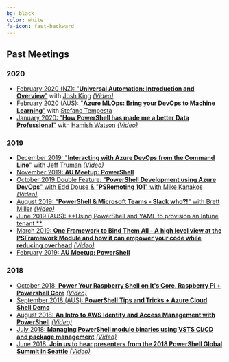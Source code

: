 ```yaml
---
bg: black
color: white
fa-icon: fast-backward
---
```


## Past Meetings

### 2020

* <a target="_blank" href="https://www.meetup.com/ANZ-PowerShell-UserGroup/events/268641669/">February 2020 (NZ): "**Universal Automation: Introduction and Overview**"</a> with [Josh King](https://twitter.com/WindosNZ) <a target="_blank" href="https://www.youtube.com/watch?v=ilWl68_mJjE">*(Video)*</a>
* <a target="_blank" href="https://www.meetup.com/ANZ-PowerShell-UserGroup/events/268233412/">February 2020 (AUS): "**Azure MLOps: Bring your DevOps to Machine Learning**"</a> with [Stefano Tempesta](https://twitter.com/stefanotempesta)
* <a target="_blank" href="https://www.meetup.com/ANZ-PowerShell-UserGroup/events/267684503/">January 2020: "**How PowerShell has made me a better Data Professional**"</a> with [Hamish Watson](https://twitter.com/theHybridDBA) <a target="_blank" href="https://www.youtube.com/watch?v=3MF-M7fce_c">*(Video)*</a>

### 2019

* <a target="_blank" href="https://www.meetup.com/ANZ-PowerShell-UserGroup/events/266540222/">December 2019: "**Interacting with Azure DevOps from the Command Line**"</a> with [Jeff Truman](https://twitter.com/ScriptWarrior) <a target="_blank" href="https://www.youtube.com/watch?v=34D_cF0SNlo">*(Video)*</a>
* <a target="_blank" href="https://www.meetup.com/ANZ-PowerShell-UserGroup/events/266289497/">November 2019: **AU Meetup: PowerShell**</a>
* <a target="_blank" href="https://www.meetup.com/ANZ-PowerShell-UserGroup/events/265337927/">October 2019 Double Feature: "**PowerShell Development using Azure DevOps**" with Edd Douse & "**PSRemoting 101**" with Mike Kanakos</a> <a target="_blank" href="https://www.youtube.com/watch?v=BVtZblpn5WQ">*(Video)*</a>
* <a target="_blank" href="https://www.meetup.com/ANZ-PowerShell-UserGroup/events/263764316/">August 2019: "**PowerShell & Microsoft Teams - Slack who?!**" with Brett Miller</a> <a target="_blank" href="https://www.youtube.com/watch?v=0ggv7jX7lEs">*(Video)*</a>
* <a target="_blank" href="https://www.meetup.com/ANZ-PowerShell-UserGroup/events/262152527/">June 2019 (AUS): **Using PowerShell and YAML to provision an Intune tenant **</a>
* <a target="_blank" href="https://www.meetup.com/ANZ-PowerShell-UserGroup/events/259140062/">March 2019: **One Framework to Bind Them All - A high level view at the PSFramework Module and how it can empower your code while reducing overhead**</a> <a target="_blank" href="https://www.youtube.com/watch?v=1wLJ0yUDoMM">*(Video)*</a>
* <a target="_blank" href="https://www.meetup.com/ANZ-PowerShell-UserGroup/events/258465102/">February 2019: **AU Meetup: PowerShell**</a>

### 2018

* <a target="_blank" href="https://www.meetup.com/ANZ-PowerShell-UserGroup/events/254605504/">October 2018: **Power Your Raspberry Shell on It's Core. Raspberry Pi + Powershell Core**</a> <a target="_blank" href="https://www.youtube.com/watch?v=5m9PnWBF1vI">*(Video)*</a>
* <a target="_blank" href="https://www.meetup.com/ANZ-PowerShell-UserGroup/events/254061620/">September 2018 (AUS): **PowerShell Tips and Tricks + Azure Cloud Shell Demo**</a>
* <a target="_blank" href="https://www.meetup.com/ANZ-PowerShell-UserGroup/events/253053555/">August 2018: **An Intro to AWS Identity and Access Management with PowerShell**</a> <a target="_blank" href="https://www.youtube.com/watch?v=yprkiafSAcY">*(Video)*</a>
* <a target="_blank" href="https://www.meetup.com/ANZ-PowerShell-UserGroup/events/252104329/">July 2018: **Managing PowerShell module binaries using VSTS CI/CD and package management**</a> <a target="_blank" href="https://www.youtube.com/watch?v=Pp1d9YSavg0">*(Video)*</a>
* <a target="_blank" href="https://www.meetup.com/ANZ-PowerShell-UserGroup/events/250952052/">June 2018: **Join us to hear presenters from the 2018 PowerShell Global Summit in Seattle**</a> <a target="_blank" href="https://www.youtube.com/watch?v=u4mrpxWRgAg">*(Video)*</a>

